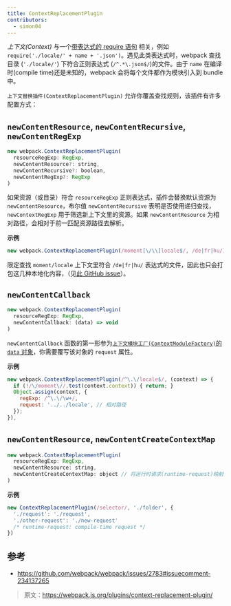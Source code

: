 ```yaml
---
title: ContextReplacementPlugin
contributors:
  - simon04
---
```


*上下文(Context)* 与一个[带表达式的 require 语句](/guides/dependency-management/#require-with-expression) 相关，例如 `require('./locale/' + name + '.json')`。遇见此类表达式时，webpack 查找目录 (`'./locale/'`) 下符合正则表达式 (`/^.*\.json$/`)的文件。由于 `name` 在编译时(compile time)还是未知的，webpack 会将每个文件都作为模块引入到 bundle 中。

`上下文替换插件(ContextReplacementPlugin)` 允许你覆盖查找规则，该插件有许多配置方式：


## `newContentResource`, `newContentRecursive`, `newContentRegExp`

```javascript
new webpack.ContextReplacementPlugin(
  resourceRegExp: RegExp,
  newContentResource?: string,
  newContentRecursive?: boolean,
  newContentRegExp?: RegExp
)
```

如果资源（或目录）符合 `resourceRegExp` 正则表达式，插件会替换默认资源为 `newContentResource`，布尔值 `newContentRecursive` 表明是否使用递归查找，`newContextRegExp` 用于筛选新上下文里的资源。如果 `newContentResource` 为相对路径，会相对于前一匹配资源路径去解析。


**示例**

```javascript
new webpack.ContextReplacementPlugin(/moment[\/\\]locale$/, /de|fr|hu/)
```

限定查找 `moment/locale` 上下文里符合 `/de|fr|hu/` 表达式的文件，因此也只会打包这几种本地化内容，（见[此 GitHub issue](https://github.com/moment/moment/issues/2373)）。

## `newContentCallback`

```javascript
new webpack.ContextReplacementPlugin(
  resourceRegExp: RegExp,
  newContentCallback: (data) => void
)
```

`newContentCallback` 函数的第一形参为[`上下文模块工厂(ContextModuleFactory)`的 `data` 对象](/api/plugins/module-factories/)，你需要覆写该对象的 `request` 属性。

**示例**

```javascript
new webpack.ContextReplacementPlugin(/^\.\/locale$/, (context) => {
  if (!/\/moment\//.test(context.context)) { return; }
  Object.assign(context, {
    regExp: /^\.\/\w+/,
    request: '../../locale', // 相对路径
  });
}),
```


## `newContentResource`, `newContentCreateContextMap`

```javascript
new webpack.ContextReplacementPlugin(
  resourceRegExp: RegExp,
  newContentResource: string,
  newContentCreateContextMap: object // 将运行时请求(runtime-request)映射到编译时请求(compile-time request)
)
```

**示例**

```javascript
new ContextReplacementPlugin(/selector/, './folder', {
  './request': './request',
  './other-request': './new-request'
  /* runtime-request: compile-time request */
})
```


## 参考

* https://github.com/webpack/webpack/issues/2783#issuecomment-234137265

> 原文：https://webpack.js.org/plugins/context-replacement-plugin/
